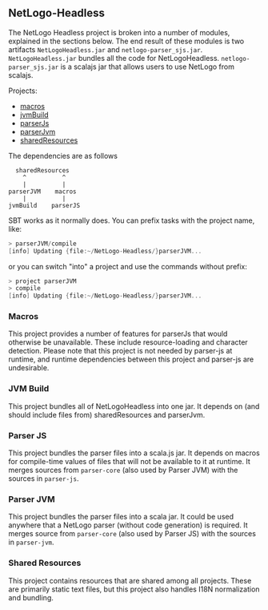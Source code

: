 ## NetLogo-Headless

The NetLogo Headless project is broken into a number of modules, explained in the sections below.
The end result of these modules is two artifacts `NetLogoHeadless.jar` and `netlogo-parser_sjs.jar`.
`NetLogoHeadless.jar` bundles all the code for NetLogoHeadless.
`netlogo-parser_sjs.jar` is a scalajs jar that allows users to use NetLogo from scalajs.

Projects:
* [macros](#macros)
* [jvmBuild](#jvm-build)
* [parserJs](#parser-js)
* [parserJvm](#parser-jvm)
* [sharedResources](#shared-resources)

The dependencies are as follows

```
  sharedResources
    ^          ^
    |          |
parserJVM    macros
    |          |
jvmBuild    parserJS
```


SBT works as it normally does.
You can prefix tasks with the project name, like:
```sbt
> parserJVM/compile
[info] Updating {file:~/NetLogo-Headless/}parserJVM...
```
or you can switch "into" a project and use the commands without prefix:
```sbt
> project parserJVM
> compile
[info] Updating {file:~/NetLogo-Headless/}parserJVM...
```

### Macros

This project provides a number of features for parserJs that would otherwise be unavailable.
These include resource-loading and character detection.
Please note that this project is not needed by parser-js at runtime, and runtime dependencies between this project and parser-js are undesirable.

### JVM Build

This project bundles all of NetLogoHeadless into one jar.
It depends on (and should include files from) sharedResources and parserJvm.

### Parser JS

This project bundles the parser files into a scala.js jar.
It depends on macros for compile-time values of files that will not be available to it at runtime.
It merges sources from `parser-core` (also used by Parser JVM) with the sources in `parser-js`.

### Parser JVM

This project bundles the parser files into a scala jar.
It could be used anywhere that a NetLogo parser (without code generation) is required.
It merges source from `parser-core` (also used by Parser JS) with the sources in `parser-jvm`.

### Shared Resources

This project contains resources that are shared among all projects.
These are primarily static text files, but this project also handles I18N normalization and bundling.
